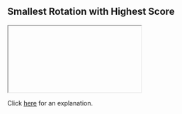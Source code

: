 ##  Smallest Rotation with Highest Score 

<iframe></iframe>

Click [here](Explanation.md) for an explanation.

